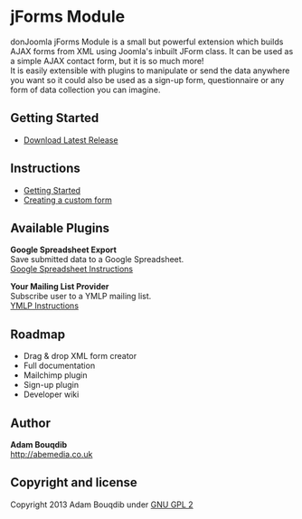 jForms Module
======

donJoomla jForms Module is a small but powerful extension which builds AJAX forms from XML using Joomla's inbuilt JForm class. 
It can be used as a simple AJAX contact form, but it is so much more!  
It is easily extensible with plugins to manipulate or send the data anywhere you want so it could also be used as a sign-up form, questionnaire or any form of data collection you can imagine.

## Getting Started
- [Download Latest Release](https://github.com/donJoomla/jforms/releases/download/1.6.1/pkg_jforms_full_v1.6.1_j2.5_j3.1.zip)

## Instructions
- [Getting Started](https://github.com/donJoomla/jforms/wiki/Getting-Started)
- [Creating a custom form](https://github.com/github.com/donJoomla/jforms/wiki/Creating-a-custom-form)


## Available Plugins

**Google Spreadsheet Export**  
Save submitted data to a Google Spreadsheet.  
[Google Spreadsheet Instructions](https://github.com/donJoomla/jforms/wiki/Google-Spreadsheets-Plugin-Instructions)

**Your Mailing List Provider**  
Subscribe user to a YMLP mailing list.  
[YMLP Instructions](https://github.com/donJoomla/jforms/wiki/YMLP-Plugin-Instructions)


## Roadmap

- Drag & drop XML form creator
- Full documentation
- Mailchimp plugin
- Sign-up plugin
- Developer wiki

## Author

**Adam Bouqdib**  
<http://abemedia.co.uk>

## Copyright and license

Copyright 2013 Adam Bouqdib under [GNU GPL 2](https://github.com/donJoomla/jforms/blob/master/LICENSE)
